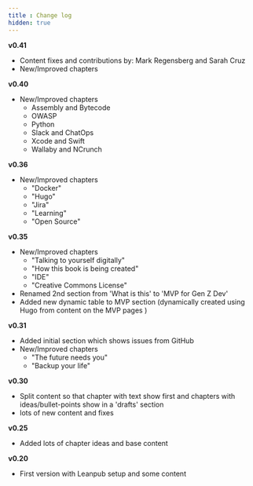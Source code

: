 ```yaml
---
title : Change log
hidden: true
---
```


**v0.41**

- Content fixes and contributions by: Mark Regensberg and Sarah Cruz
- New/Improved chapters 

**v0.40**

- New/Improved chapters    
    - Assembly and Bytecode
    - OWASP
    - Python
    - Slack and ChatOps
    - Xcode and Swift
    - Wallaby and NCrunch

**v0.36**

 - New/Improved chapters    
    - "Docker"
    - "Hugo"
    - "Jira"
    - "Learning"
    - "Open Source"

**v0.35**

 - New/Improved chapters    
    - "Talking to yourself digitally"        
    - "How this book is being created"
    - "IDE"
    - "Creative Commons License"
 - Renamed 2nd section from 'What is this' to 'MVP for Gen Z Dev'  
 - Added new dynamic table to MVP section (dynamically created using Hugo from content on the MVP pages )

**v0.31**

 - Added initial section which shows issues from GitHub
 - New/Improved chapters
    - "The future needs you"
    - "Backup your life"

**v0.30**

 - Split content so that chapter with text show first and chapters with ideas/bullet-points show in a 'drafts' section
 - lots of new content and fixes

**v0.25**

 - Added lots of chapter ideas and base content

**v0.20**
 - First version with Leanpub setup and some content
